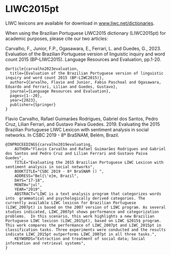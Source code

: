 # LIWC2015pt

LIWC lexicons are available for download in www.liwc.net/dictionaries.

When using the Brazilian Portuguese LIWC2015 dictionary (LIWC2015pt) for academic purposes, please cite our two articles:



Carvalho, F., Junior, F.P., Ogasawara, E., Ferrari, L. and Guedes, G., 2023. Evaluation of the Brazilian Portuguese version of linguistic inquiry and word count 2015 (BP-LIWC2015). Language Resources and Evaluation, pp.1-20.

```
@article{carvalho2023evaluation,
  title={Evaluation of the Brazilian Portuguese version of linguistic inquiry and word count 2015 (BP-LIWC2015)},
  author={Carvalho, Flavio and Junior, Fabio Paschoal and Ogasawara, Eduardo and Ferrari, Lilian and Guedes, Gustavo},
  journal={Language Resources and Evaluation},
  pages={1--20},
  year={2023},
  publisher={Springer}
}
```


Flavio Carvalho, Rafael Guimarães Rodrigues, Gabriel dos Santos, Pedro Cruz, Lilian Ferrari, and Gustavo Paiva Guedes. 2019. Evaluating the 2015 Brazilian Portuguese LIWC Lexicon with sentiment analysis in social networks. In CSBC 2019 - 8º BraSNAM, Belém, Brazil.

```
@INPROCEEDINGS{carvalho2019evaluating,
    AUTHOR="Flavio Carvalho and Rafael Guimarães Rodrigues and Gabriel dos Santos and Pedro Cruz and Lilian Ferrari and Gustavo Paiva Guedes",
    TITLE="Evaluating the 2015 Brazilian Portuguese LIWC Lexicon with sentiment analysis in social networks",
    BOOKTITLE="CSBC 2019 - 8º BraSNAM () ",
    ADDRESS="Bel{\'e}m, Brazil",
    DAYS="17-18",
    MONTH="jul",
    YEAR="2019",
    ABSTRACT="LIWC is a text analysis program that categorizes words into  grammatical and psychologically derived categories. The currently available LIWC lexicon for Brazilian Portuguese (LIWC_2007pt) is based on the 2007 version of LIWC program. As several studies indicated, LIWC_2007pt shows performance and categorization problems.  In this scenario, this work highlights a new Brazilian Portuguese LIWC lexicon (LIWC_2015pt), based on LIWC $2015$ program. 
This work compares the performance of LIWC_2007pt and LIWC_2015pt in classification tasks. Three experiments were conducted and the results indicate LIWC_2015pt outperforms LIWC_2007pt in all three tasks.",
    KEYWORDS="Extraction and treatment of social data; Social information and retrieval systems", 
} 

```
